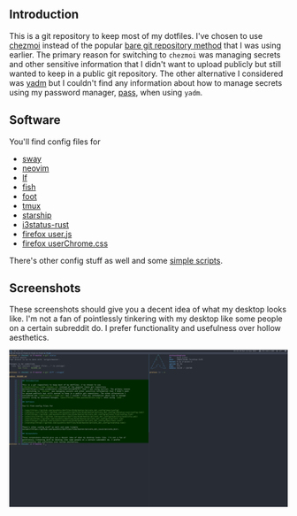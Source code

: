 ## Introduction

This is a git repository to keep most of my dotfiles. I've chosen to use
[chezmoi](https://www.chezmoi.io) instead of the popular [bare git repository
method](https://news.ycombinator.com/item?id=11070797) that I was using earlier. The primary reason
for switching to `chezmoi` was managing secrets and other sensitive information that I didn't want
to upload publicly but still wanted to keep in a public git repository. The other alternative I
considered was [yadm](https://yadm.io/) but I couldn't find any information about how to manage
secrets using my password manager, [pass](https://www.passwordstore.org/), when using `yadm`.

## Software

You'll find config files for

- [sway](https://github.com/ayushnix/dotfiles/blob/master/private_dot_config/sway/config)
- [neovim](https://github.com/ayushnix/dotfiles/blob/master/private_dot_config/nvim/init.vim)
- [lf](https://github.com/ayushnix/dotfiles/blob/master/private_dot_config/lf/lfrc)
- [fish](https://github.com/ayushnix/dotfiles/blob/master/private_dot_config/private_fish/config.fish)
- [foot](https://github.com/ayushnix/dotfiles/blob/master/private_dot_config/foot/foot.ini)
- [tmux](https://github.com/ayushnix/dotfiles/blob/master/private_dot_config/tmux/tmux.conf)
- [starship](https://github.com/ayushnix/dotfiles/blob/master/private_dot_config/starship.toml)
- [i3status-rust](https://github.com/ayushnix/dotfiles/blob/master/private_dot_config/i3status-rust/config.toml)
- [firefox user.js](https://github.com/ayushnix/dotfiles/blob/master/private_dot_config/firefox/master/user.js)
- [firefox userChrome.css](https://github.com/ayushnix/dotfiles/blob/master/private_dot_config/firefox/master/chrome/userChrome.css)

There's other config stuff as well and some [simple
scripts](https://github.com/ayushnix/dotfiles/tree/master/private_dot_local/private_bin).

## Screenshots

These screenshots should give you a decent idea of what my desktop looks like. I'm not a fan of
pointlessly tinkering with my desktop like some people on a certain subreddit do. I prefer
functionality and usefulness over hollow aesthetics.

![desktop screenshot terminal](https://raw.githubusercontent.com/ayushnix/dotfiles/master/desktop-screenshot.png)
